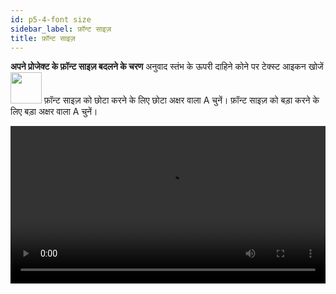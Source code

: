 ```yaml
---
id: p5-4-font size
sidebar_label: फ़ॉन्ट साइज़
title: फ़ॉन्ट साइज़
---
```



**अपने प्रोजेक्ट के फ़ॉन्ट साइज़ बदलने के चरण**
अनुवाद स्तंभ के ऊपरी दाहिने कोने पर टेक्स्ट आइकन खोजें
<img src="/assets/font-size.png" width="50px" alt=""/>
फ़ॉन्ट साइज़ को छोटा करने के लिए छोटा अक्षर वाला A चुनें।
फ़ॉन्ट साइज़ को बड़ा करने के लिए बड़ा अक्षर वाला A चुनें।

<video controls src="/assets/change-font.mov" width="100%" type="video/mov"/>